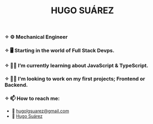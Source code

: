 <h1 align=center>HUGO SUÁREZ</h1></br>
<h3>✧ ⚙️ Mechanical Engineer</h3> 
<h3>✧ 🖥️ Starting in the world of Full Stack Devps.</h3> 
<h3>✧ 🧑‍🎓 I’m currently learning about JavaScript & TypeScript.</h3>

<h3>✧ 🧑‍💻 I'm looking to work on my first projects; Frontend or Backend.</h3>
<h3>✧ 📫 How to reach me:</h3> 
<ul>
<li> 📧 <a href="mailto:hugolgsuarez@gmail.com">hugolgsuarez@gmail.com</a> </li>
<li> 📑 <a href="https://www.linkedin.com/in/hugosuarezdevp/">Hugo Suárez</a></li>
</ul>

<!--
**wicket-warrick/wicket-warrick** is a ✨ _special_ ✨ repository because its `README.md` (this file) appears on your GitHub profile.

Here are some ideas to get you started:

- 🔭 I’m currently working on ...
- 🌱 I’m currently learning ...
- 👯 I’m looking to collaborate on ...
- 🤔 I’m looking for help with ...
- 💬 Ask me about ...
- 📫 How to reach me: ...
- 😄 Pronouns: ...
- ⚡ Fun fact: ...

-->
